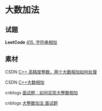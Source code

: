# 大数加法

## 试题

**LeetCode** [415. 字符串相加](https://leetcode.cn/problems/add-strings/)



## 素材

CSDN [C++ 高精度整数，两个大数相加如何处理](https://blog.csdn.net/qq_36770641/article/details/88899812)



CSDN [C++大数相加](https://blog.csdn.net/qq_1932568757/article/details/82754127)



cnblogs [面试题：如何实现大整数相加](https://www.cnblogs.com/alimayun/p/12792454.html)



cnblogs [大整数加法 面试题](https://www.cnblogs.com/meihao1203/p/8023524.html)

